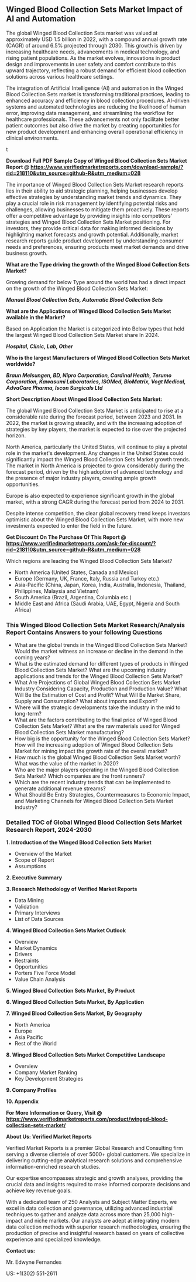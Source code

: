 <h2>Winged Blood Collection Sets Market Impact of AI and Automation</h2><p>The global Winged Blood Collection Sets market was valued at approximately USD 1.5 billion in 2022, with a compound annual growth rate (CAGR) of around 6.5% projected through 2030. This growth is driven by increasing healthcare needs, advancements in medical technology, and rising patient populations. As the market evolves, innovations in product design and improvements in user safety and comfort contribute to this upward trajectory, reflecting a robust demand for efficient blood collection solutions across various healthcare settings.</p><p>The integration of Artificial Intelligence (AI) and automation in the Winged Blood Collection Sets market is transforming traditional practices, leading to enhanced accuracy and efficiency in blood collection procedures. AI-driven systems and automated technologies are reducing the likelihood of human error, improving data management, and streamlining the workflow for healthcare professionals. These advancements not only facilitate better patient outcomes but also drive the market by creating opportunities for new product development and enhancing overall operational efficiency in clinical environments.</p>t</p><p id="" class=""><strong>Download Full PDF Sample Copy of Winged Blood Collection Sets Market Report @ <a href="https://www.verifiedmarketreports.com/download-sample/?rid=218110&utm_source=github-R&utm_medium=028" target="_blank">https://www.verifiedmarketreports.com/download-sample/?rid=218110&utm_source=github-R&utm_medium=028</a></strong></p><p>The importance of&nbsp;Winged Blood Collection Sets Market research reports lies in their ability to aid strategic planning, helping businesses develop effective strategies by understanding market trends and dynamics. They play a crucial role in risk management by identifying potential risks and challenges, allowing businesses to mitigate them proactively. These reports offer a competitive advantage by providing insights into competitors' strategies and Winged Blood Collection Sets Market positioning. For investors, they provide critical data for making informed decisions by highlighting market forecasts and growth potential. Additionally, market research reports guide product development by understanding consumer needs and preferences, ensuring products meet market demands and drive business growth.</p><p><strong>What are the&nbsp;Type driving the growth of the Winged Blood Collection Sets Market?</strong></p><p id="" class="">Growing demand for below Type around the world has had a direct impact on the growth of the Winged Blood Collection Sets Market:</p><em><strong>Manual Blood Collection Sets, Automatic Blood Collection Sets</strong></em></p><strong>What are the&nbsp;Applications&nbsp;of Winged Blood Collection Sets Market available in the Market?</strong></p><p id="" class="">Based on Application the Market is categorized into Below types that held the largest Winged Blood Collection Sets Market share In 2024.</p><em><strong>Hospital, Clinic, Lab, Other</strong></em></p><strong>Who is the largest Manufacturers of Winged Blood Collection Sets Market worldwide?</strong></p><p><em><strong>Braun Melsungen, BD, Nipro Corporation, Cardinal Health, Terumo Corporation, Kawasumi Laboratories, ISOMed, BioMatrix, Vogt Medical, AdvaCare Pharma, Iscon Surgicals Ltd</strong></em></p><p id="" class=""><strong>Short Description About Winged Blood Collection Sets Market:</strong></p><p>The global Winged Blood Collection Sets Market is anticipated to rise at a considerable rate during the forecast period, between 2023 and 2031. In 2022, the market is growing steadily, and with the increasing adoption of strategies by key players, the market is expected to rise over the projected horizon.</p><p>North America, particularly the United States, will continue to play a pivotal role in the market's development. Any changes in the United States could significantly impact the Winged Blood Collection Sets Market growth trends. The market in North America is projected to grow considerably during the forecast period, driven by the high adoption of advanced technology and the presence of major industry players, creating ample growth opportunities.</p><p>Europe is also expected to experience significant growth in the global market, with a strong CAGR during the forecast period from 2024 to 2031.</p><p>Despite intense competition, the clear global recovery trend keeps investors optimistic about the Winged Blood Collection Sets Market, with more new investments expected to enter the field in the future.</p><p id="" class=""><strong>Get Discount On The Purchase Of This Report @ <a href="https://www.verifiedmarketreports.com/ask-for-discount/?rid=218110&utm_source=github-R&utm_medium=028" target="_blank">https://www.verifiedmarketreports.com/ask-for-discount/?rid=218110&utm_source=github-R&utm_medium=028</a></strong></p>Which regions are leading the Winged Blood Collection Sets Market?</p><ul><li>North America (United States, Canada and Mexico)</li><li>Europe (Germany, UK, France, Italy, Russia and Turkey etc.)</li><li>Asia-Pacific (China, Japan, Korea, India, Australia, Indonesia, Thailand, Philippines, Malaysia and Vietnam)</li><li>South America (Brazil, Argentina, Columbia etc.)</li><li>Middle East and Africa (Saudi Arabia, UAE, Egypt, Nigeria and South Africa)</li></ul><h3 id="" class="">This Winged Blood Collection Sets Market Research/Analysis Report Contains Answers to your following Questions</h3><ul><li>What are the global trends in the Winged Blood Collection Sets Market? Would the market witness an increase or decline in the demand in the coming years?</li><li>What is the estimated demand for different types of products in Winged Blood Collection Sets Market? What are the upcoming industry applications and trends for the Winged Blood Collection Sets Market?</li><li>What Are Projections of Global Winged Blood Collection Sets Market Industry Considering Capacity, Production and Production Value? What Will Be the Estimation of Cost and Profit? What Will Be Market Share, Supply and Consumption? What about imports and Export?</li><li>Where will the strategic developments take the industry in the mid to long-term?</li><li>What are the factors contributing to the final price of Winged Blood Collection Sets Market? What are the raw materials used for Winged Blood Collection Sets Market manufacturing?</li><li>How big is the opportunity for the Winged Blood Collection Sets Market? How will the increasing adoption of Winged Blood Collection Sets Market for mining impact the growth rate of the overall market?</li><li>How much is the global Winged Blood Collection Sets Market worth? What was the value of the market In 2020?</li><li>Who are the major players operating in the Winged Blood Collection Sets Market? Which companies are the front runners?</li><li>Which are the recent industry trends that can be implemented to generate additional revenue streams?</li><li>What Should Be Entry Strategies, Countermeasures to Economic Impact, and Marketing Channels for Winged Blood Collection Sets Market Industry?</li></ul><h3 id="" class="">Detailed TOC of Global Winged Blood Collection Sets Market Research Report, 2024-2030</h3><p id="" class=""><strong>1. Introduction of the Winged Blood Collection Sets Market</strong></p><ul><li>Overview of the Market</li><li>Scope of Report</li><li>Assumptions</li></ul><p id="" class=""><strong>2. Executive Summary</strong></p><p id="" class=""><strong>3. Research Methodology of Verified Market Reports</strong></p><ul><li>Data Mining</li><li>Validation</li><li>Primary Interviews</li><li>List of Data Sources</li></ul><p id="" class=""><strong>4. Winged Blood Collection Sets Market Outlook</strong></p><ul><li>Overview</li><li>Market Dynamics</li><li>Drivers</li><li>Restraints</li><li>Opportunities</li><li>Porters Five Force Model</li><li>Value Chain Analysis</li></ul><p id="" class=""><strong>5. Winged Blood Collection Sets Market, By Product</strong></p><p id="" class=""><strong>6. Winged Blood Collection Sets Market, By Application</strong></p><p id="" class=""><strong>7. Winged Blood Collection Sets Market, By Geography</strong></p><ul><li>North America</li><li>Europe</li><li>Asia Pacific</li><li>Rest of the World</li></ul><p id="" class=""><strong>8. Winged Blood Collection Sets Market Competitive Landscape</strong></p><ul><li>Overview</li><li>Company Market Ranking</li><li>Key Development Strategies</li></ul><p id="" class=""><strong>9. Company Profiles</strong></p><p id="" class=""><strong>10. Appendix</strong></p><p id="" class=""><strong>For More Information or Query, Visit @ <a href="https://www.verifiedmarketreports.com/product/winged-blood-collection-sets-market/" target="_blank">https://www.verifiedmarketreports.com/product/winged-blood-collection-sets-market/</a></strong></p><p id="" class=""><strong>About Us: Verified Market Reports</strong></p><p id="" class="">Verified Market Reports is a premier Global Research and Consulting firm serving a diverse clientele of over 5000+ global customers. We specialize in delivering cutting-edge analytical research solutions and comprehensive information-enriched research studies.</p><p id="" class="">Our expertise encompasses strategic and growth analyses, providing the crucial data and insights required to make informed corporate decisions and achieve key revenue goals.</p><p id="" class="">With a dedicated team of 250 Analysts and Subject Matter Experts, we excel in data collection and governance, utilizing advanced industrial techniques to gather and analyze data across more than 25,000 high-impact and niche markets. Our analysts are adept at integrating modern data collection methods with superior research methodologies, ensuring the production of precise and insightful research based on years of collective experience and specialized knowledge.</p><p id="" class=""><strong>Contact us:</strong></p><p id="" class="">Mr. Edwyne Fernandes</p><p id="" class="">US: +1(302) 551-2611</p>